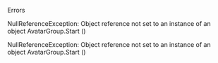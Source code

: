 Errors




NullReferenceException: Object reference not set to an instance of an object
AvatarGroup.Start ()


NullReferenceException: Object reference not set to an instance of an object
AvatarGroup.Start ()